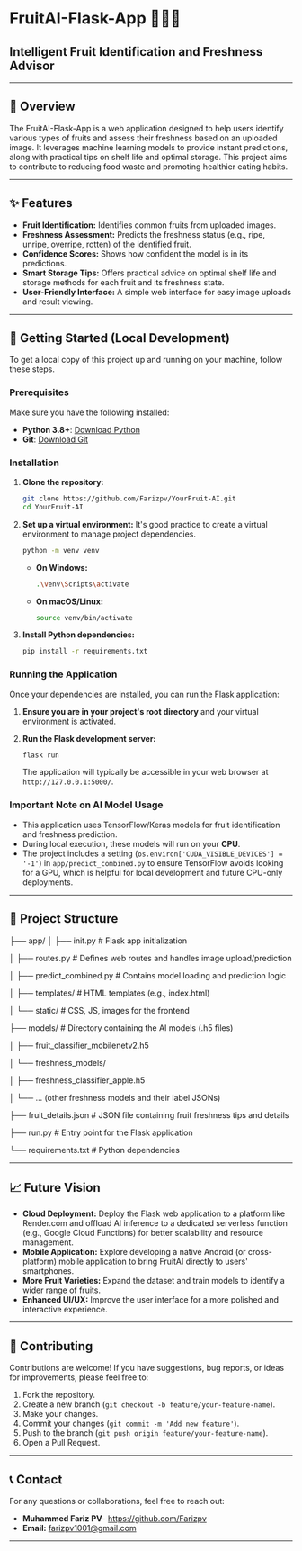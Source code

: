 # FruitAI-Flask-App 🍎🍌🍇

## Intelligent Fruit Identification and Freshness Advisor

---

## 🌟 Overview

The FruitAI-Flask-App is a web application designed to help users identify various types of fruits and assess their freshness based on an uploaded image. It leverages machine learning models to provide instant predictions, along with practical tips on shelf life and optimal storage. This project aims to contribute to reducing food waste and promoting healthier eating habits.

---

## ✨ Features

* **Fruit Identification:** Identifies common fruits from uploaded images.
* **Freshness Assessment:** Predicts the freshness status (e.g., ripe, unripe, overripe, rotten) of the identified fruit.
* **Confidence Scores:** Shows how confident the model is in its predictions.
* **Smart Storage Tips:** Offers practical advice on optimal shelf life and storage methods for each fruit and its freshness state.
* **User-Friendly Interface:** A simple web interface for easy image uploads and result viewing.

---

## 🚀 Getting Started (Local Development)

To get a local copy of this project up and running on your machine, follow these steps.

### Prerequisites

Make sure you have the following installed:

* **Python 3.8+**: [Download Python](https://www.python.org/downloads/)
* **Git**: [Download Git](https://git-scm.com/downloads)

### Installation

1.  **Clone the repository:**
    ```bash
    git clone https://github.com/Farizpv/YourFruit-AI.git
    cd YourFruit-AI
    ```

2.  **Set up a virtual environment:**
    It's good practice to create a virtual environment to manage project dependencies.
    ```bash
    python -m venv venv
    ```
    * **On Windows:**
        ```bash
        .\venv\Scripts\activate
        ```
    * **On macOS/Linux:**
        ```bash
        source venv/bin/activate
        ```

3.  **Install Python dependencies:**
    ```bash
    pip install -r requirements.txt
    ```

### Running the Application

Once your dependencies are installed, you can run the Flask application:

1.  **Ensure you are in your project's root directory** and your virtual environment is activated.
2.  **Run the Flask development server:**
    ```bash
    flask run
    ```

    The application will typically be accessible in your web browser at `http://127.0.0.1:5000/`.

### Important Note on AI Model Usage

* This application uses TensorFlow/Keras models for fruit identification and freshness prediction.
* During local execution, these models will run on your **CPU**.
* The project includes a setting (`os.environ['CUDA_VISIBLE_DEVICES'] = '-1'`) in `app/predict_combined.py` to ensure TensorFlow avoids looking for a GPU, which is helpful for local development and future CPU-only deployments.

---

## 📂 Project Structure

├── app/
│   ├── init.py         # Flask app initialization

│   ├── routes.py           # Defines web routes and handles image upload/prediction

│   ├── predict_combined.py # Contains model loading and prediction logic

│   ├── templates/          # HTML templates (e.g., index.html)

│   └── static/             # CSS, JS, images for the frontend

├── models/                 # Directory containing the AI models (.h5 files)

│   ├── fruit_classifier_mobilenetv2.h5

│   └── freshness_models/

│       ├── freshness_classifier_apple.h5

│       └── ... (other freshness models and their label JSONs)

├── fruit_details.json      # JSON file containing fruit freshness tips and details

├── run.py                  # Entry point for the Flask application

└── requirements.txt        # Python dependencies

---

## 📈 Future Vision

* **Cloud Deployment:** Deploy the Flask web application to a platform like Render.com and offload AI inference to a dedicated serverless function (e.g., Google Cloud Functions) for better scalability and resource management.
* **Mobile Application:** Explore developing a native Android (or cross-platform) mobile application to bring FruitAI directly to users' smartphones.
* **More Fruit Varieties:** Expand the dataset and train models to identify a wider range of fruits.
* **Enhanced UI/UX:** Improve the user interface for a more polished and interactive experience.

---

## 🤝 Contributing

Contributions are welcome! If you have suggestions, bug reports, or ideas for improvements, please feel free to:

1.  Fork the repository.
2.  Create a new branch (`git checkout -b feature/your-feature-name`).
3.  Make your changes.
4.  Commit your changes (`git commit -m 'Add new feature'`).
5.  Push to the branch (`git push origin feature/your-feature-name`).
6.  Open a Pull Request.

---

## 📞 Contact

For any questions or collaborations, feel free to reach out:

* **Muhammed Fariz PV**- https://github.com/Farizpv
* **Email:** farizpv1001@gmail.com

---
